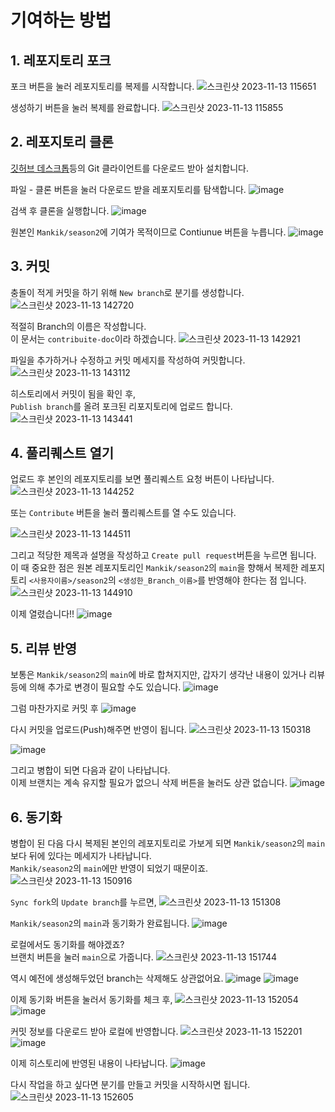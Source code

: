 # 기여하는 방법
## 1. 레포지토리 포크

포크 버튼을 눌러 레포지토리를 복제를 시작합니다.
![스크린샷 2023-11-13 115651](https://github.com/Mankik/season2/assets/25581533/8271ed14-1347-4f9f-86eb-4cb2e634a4ea)

생성하기 버튼을 눌러 복제를 완료합니다.
![스크린샷 2023-11-13 115855](https://github.com/Mankik/season2/assets/25581533/725eae0a-3ec9-4216-9539-803e8527c200)

## 2. 레포지토리 클론

[깃허브 데스크톱](https://desktop.github.com/)등의 Git 클라이언트를 다운로드 받아 설치합니다.

파일 - 클론 버튼을 눌러 다운로드 받을 레포지토리를 탐색합니다.
![image](https://github.com/Mankik/season2/assets/25581533/6bd03ae3-1d6e-4d40-8a93-51f3a3de0e52)

검색 후 클론을 실행합니다.
![image](https://github.com/Mankik/season2/assets/25581533/7dc29fe4-b891-4a7e-88a9-e6c7794c9f96)

원본인 `Mankik/season2`에 기여가 목적이므로 Contiunue 버튼을 누릅니다.
![image](https://github.com/Mankik/season2/assets/25581533/26802790-68dd-47ab-8566-2a747c8f25b8)

## 3. 커밋
충돌이 적게 커밋을 하기 위해 `New branch`로 분기를 생성합니다.
![스크린샷 2023-11-13 142720](https://github.com/Mankik/season2/assets/25581533/bd98a589-476a-487d-b242-275f1929cb1d)

적절히 Branch의 이름은 작성합니다.  
이 문서는 `contribuite-doc`이라 하겠습니다.
![스크린샷 2023-11-13 142921](https://github.com/Mankik/season2/assets/25581533/2bf8149d-f041-485e-85ff-6dc7b318d91d)

파일을 추가하거나 수정하고 커밋 메세지를 작성하여 커밋합니다.
![스크린샷 2023-11-13 143112](https://github.com/Mankik/season2/assets/25581533/cccca6d2-fa53-4d44-8549-43983188dd89)

히스토리에서 커밋이 됨을 확인 후,  
`Publish branch`를 올려 포크된 리포지토리에 업로드 합니다.
![스크린샷 2023-11-13 143441](https://github.com/Mankik/season2/assets/25581533/0254848b-0c63-4fbc-99ef-9b5ac0dc6c83)

## 4. 풀리퀘스트 열기
업로드 후 본인의 레포지토리를 보면 풀리퀘스트 요청 버튼이 나타납니다.
![스크린샷 2023-11-13 144252](https://github.com/Mankik/season2/assets/25581533/d334ac6e-b042-40ff-b17a-b64c59cfe5f0)

또는 `Contribute` 버튼을 눌러 풀리퀘스트를 열 수도 있습니다.

![스크린샷 2023-11-13 144511](https://github.com/Mankik/season2/assets/25581533/c763bf9c-e5aa-4e3b-93d8-4d99f1c81e59)

그리고 적당한 제목과 설명을 작성하고 `Create pull request`버튼을 누르면 됩니다.  
이 때 중요한 점은 원본 레포지토리인 `Mankik/season2`의 `main`을 향해서 복제한 레포지토리 `<사용자이름>/season2`의 `<생성한_Branch_이름>`를 반영해야 한다는 점 입니다.
![스크린샷 2023-11-13 144910](https://github.com/Mankik/season2/assets/25581533/c82928b9-8dc5-4fc7-9307-31460653a81b)

이제 열렸습니다!!
![image](https://github.com/Mankik/season2/assets/25581533/1b897f93-12be-47c7-a9ad-6210060d2cd3)

## 5. 리뷰 반영

보통은 `Mankik/season2`의 `main`에 바로 합쳐지지만, 갑자기 생각난 내용이 있거나 리뷰등에 의해 추가로 변경이 필요할 수도 있습니다.
![image](https://github.com/Mankik/season2/assets/25581533/a6e09e1f-0c1b-4e93-9ffc-3b690158f245)

그럼 마찬가지로 커밋 후
![image](https://github.com/Mankik/season2/assets/25581533/2da21684-eafd-4331-abf2-fa8e1ac4bdcc)

다시 커밋을 업로드(Push)해주면 반영이 됩니다.
![스크린샷 2023-11-13 150318](https://github.com/Mankik/season2/assets/25581533/21a15ccb-f0f7-45a7-96e6-46acdf1408b4)

![image](https://github.com/Mankik/season2/assets/25581533/e4ce6bed-6d71-4bb9-993c-ffe837ed8038)

그리고 병합이 되면 다음과 같이 나타납니다.  
이제 브랜치는 계속 유지할 필요가 없으니 삭제 버튼을 눌러도 상관 없습니다.
![image](https://github.com/Mankik/season2/assets/25581533/fe3c2b56-0bfe-4b6f-aa7d-6659c4640a32)

## 6. 동기화
병합이 된 다음 다시 복제된 본인의 레포지토리로 가보게 되면 `Mankik/season2`의 `main`보다 뒤에 있다는 메세지가 나타납니다.  
`Mankik/season2`의 `main`에만 반영이 되었기 때문이죠.
![스크린샷 2023-11-13 150916](https://github.com/Mankik/season2/assets/25581533/62278bdb-2bcb-4016-aa47-c6b99b7efbaf)

`Sync fork`의 `Update branch`를 누르면,
![스크린샷 2023-11-13 151308](https://github.com/Mankik/season2/assets/25581533/72d10744-8088-49bc-bb18-2a564eb2f4b7)

`Mankik/season2`의 `main`과 동기화가 완료됩니다.
![image](https://github.com/Mankik/season2/assets/25581533/63233f58-1d88-4cd0-ab12-110d20cfd312)

로컬에서도 동기화를 해야겠죠?  
브랜치 버튼을 눌러 `main`으로 가줍니다.
![스크린샷 2023-11-13 151744](https://github.com/Mankik/season2/assets/25581533/897c36e7-720b-4e9d-bf93-6001f4c519a2)

역시 예전에 생성해두었던 branch는 삭제해도 상관없어요.
![image](https://github.com/Mankik/season2/assets/25581533/49b32207-5d57-46c5-8e16-88e054849b5d)
![image](https://github.com/Mankik/season2/assets/25581533/cf4cb882-e7b2-4dd5-b5da-ba94525f9db4)

이제 동기화 버튼을 눌러서 동기화를 체크 후,
![스크린샷 2023-11-13 152054](https://github.com/Mankik/season2/assets/25581533/c2e5bd07-dfe1-4f2c-8729-e679d576b7ac)
![image](https://github.com/Mankik/season2/assets/25581533/2729d9fb-58b0-471d-bdc7-35760dda7fa7)

커밋 정보를 다운로드 받아 로컬에 반영합니다.
![스크린샷 2023-11-13 152201](https://github.com/Mankik/season2/assets/25581533/a61372b1-a99a-4cc5-9f10-69c11e8b66c0)
![image](https://github.com/Mankik/season2/assets/25581533/8500cb0b-575c-4eff-b4b6-8e5ee3528b3b)

이제 히스토리에 반영된 내용이 나타납니다.
![image](https://github.com/Mankik/season2/assets/25581533/b5546272-1a4e-4f9d-8050-361558a322a1)

다시 작업을 하고 싶다면 분기를 만들고 커밋을 시작하시면 됩니다.
![스크린샷 2023-11-13 152605](https://github.com/Mankik/season2/assets/25581533/6ae2ac5b-48f4-4894-a69f-516089c56a27)
